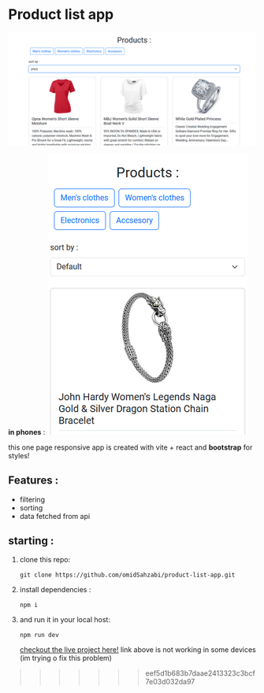 # Product list app
![project view](https://github.com/omidSahzabi/product-list-app/blob/master/src/assets/Untitled2.png)

**in phones** : 
![project view](https://github.com/omidSahzabi/product-list-app/blob/master/src/assets/Untitled.png)

this one page responsive app is created with vite + react and **bootstrap** for styles!
## Features : 
- filtering
- sorting
- data fetched from api

## starting :
1. clone this repo:
   ```Terminal
   git clone https://github.com/omidSahzabi/product-list-app.git
   ```
3. install dependencies :
   ```Terminal
   npm i
   ```
4. and run it in your local host:
   ```npm
   npm run dev
   ```

   [checkout the live project here!](https://omidsahzabi.github.io/product-list-app/)
   link above is not working in some devices (im trying o fix this problem)
>>>>>>> eef5d1b683b7daae2413323c3bcf7e03d032da97
